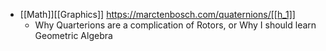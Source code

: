 ---
---

- [[Math]][[Graphics]] https://marctenbosch.com/quaternions/[[h_1]]
    - Why Quarterions are a complication of Rotors, or Why I should learn Geometric Algebra
